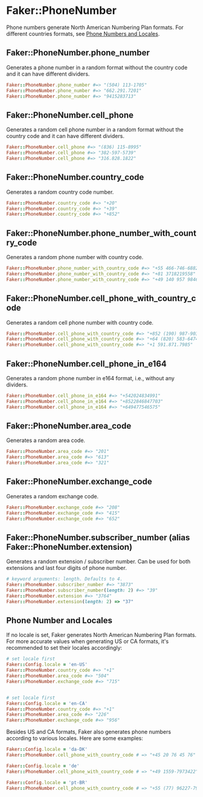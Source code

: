# Faker::PhoneNumber

Phone numbers generate North American Numbering Plan formats. For different countries formats, see [Phone Numbers and Locales](#phone-number-and-locales).

## Faker::PhoneNumber.phone_number

Generates a phone number in a random format without the country code and it can have different dividers.

```ruby
Faker::PhoneNumber.phone_number #=> "(504) 113-1705"
Faker::PhoneNumber.phone_number #=> "662.291.7201"
Faker::PhoneNumber.phone_number #=> "9415283713"
```

## Faker::PhoneNumber.cell_phone

Generates a random cell phone number in a random format without the country code and it can have different dividers.

```ruby
Faker::PhoneNumber.cell_phone #=> "(836) 115-8995"
Faker::PhoneNumber.cell_phone #=> "382-597-5739"
Faker::PhoneNumber.cell_phone #=> "316.828.1822"
```

## Faker::PhoneNumber.country_code

Generates a random country code number.

```ruby
Faker::PhoneNumber.country_code #=> "+20"
Faker::PhoneNumber.country_code #=> "+39"
Faker::PhoneNumber.country_code #=> "+852"
```

## Faker::PhoneNumber.phone_number_with_country_code

Generates a random phone number with country code.

```ruby
Faker::PhoneNumber.phone_number_with_country_code #=> "+55 466-746-6882"
Faker::PhoneNumber.phone_number_with_country_code #=> "+81 3718219558"
Faker::PhoneNumber.phone_number_with_country_code #=> "+49 140 957 9846"
```

## Faker::PhoneNumber.cell_phone_with_country_code

Generates a random cell phone number with country code.

```ruby
Faker::PhoneNumber.cell_phone_with_country_code #=> "+852 (190) 987-9034"
Faker::PhoneNumber.cell_phone_with_country_code #=> "+64 (820) 583-6474"
Faker::PhoneNumber.cell_phone_with_country_code #=> "+1 591.871.7985"
```

## Faker::PhoneNumber.cell_phone_in_e164

Generates a random phone number in e164 format, i.e., without any dividers.

```ruby
Faker::PhoneNumber.cell_phone_in_e164 #=> "+542024834991"
Faker::PhoneNumber.cell_phone_in_e164 #=> "+8522846847703"
Faker::PhoneNumber.cell_phone_in_e164 #=> "+649477546575"
```

## Faker::PhoneNumber.area_code

Generates a random area code.

```ruby
Faker::PhoneNumber.area_code #=> "201"
Faker::PhoneNumber.area_code #=> "613"
Faker::PhoneNumber.area_code #=> "321"
```

## Faker::PhoneNumber.exchange_code

Generates a random exchange code.

```ruby
Faker::PhoneNumber.exchange_code #=> "208"
Faker::PhoneNumber.exchange_code #=> "415"
Faker::PhoneNumber.exchange_code #=> "652"
```

## Faker::PhoneNumber.subscriber_number (alias Faker::PhoneNumber.extension)

Generates a random extension / subscriber number. Can be used for both extensions and last four digits of phone number.

```ruby
# keyword arguments: length. Defaults to 4.
Faker::PhoneNumber.subscriber_number #=> "3873"
Faker::PhoneNumber.subscriber_number(length: 2) #=> "39"
Faker::PhoneNumber.extension #=> "3764"
Faker::PhoneNumber.extension(length: 2) => "37"
```

## Phone Number and Locales

If no locale is set, Faker generates North American Numbering Plan formats. For more accurate values when generating US or CA formats, it's
recommended to set their locales accordingly:

```ruby
# set locale first
Faker::Config.locale = 'en-US'
Faker::PhoneNumber.country_code #=> "+1"
Faker::PhoneNumber.area_code #=> "504"
Faker::PhoneNumber.exchange_code #=> "715"


# set locale first
Faker::Config.locale = 'en-CA'
Faker::PhoneNumber.country_code #=> "+1"
Faker::PhoneNumber.area_code #=> "226"
Faker::PhoneNumber.exchange_code #=> "956"
```

Besides US and CA formats, Faker also generates phone numbers according to various locales. Here are some examples:

```ruby
Faker::Config.locale = 'da-DK'
Faker::PhoneNumber.cell_phone_with_country_code # => "+45 20 76 45 76"

Faker::Config.locale = 'de'
Faker::PhoneNumber.cell_phone_with_country_code # => "+49 1559-7973422"

Faker::Config.locale = 'pt-BR'
Faker::PhoneNumber.cell_phone_with_country_code # => "+55 (77) 96227-7968"
```
